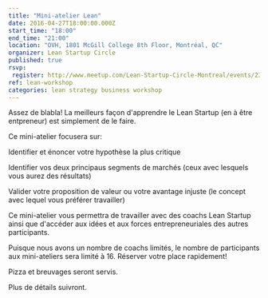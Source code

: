 ```yaml
---
title: "Mini-ateli­er Lean"
date: 2016-04-27T18:00:00.000Z
start_time: "18:00"
end_time: "21:00"
location: "OVH, 1801 McGill College 8th Floor, Montréal, QC"
organizer: Lean Startup Circle
published: true
rsvp:
 register: http://www.meetup.com/Lean-Startup-Circle-Montreal/events/230297882/
ref: lean-workshop
categories: lean strategy business workshop
---
```


Assez de blabla! La meilleurs façon d'apprendre le Lean Startup (en à être entpreneur) est simplement de le faire.

Ce mini-atelier focusera sur:

Identifier et énoncer votre hypothèse la plus critique

Identifier vos deux principaus segments de marchés (ceux avec lesquels vous aurez des résultats)

Valider votre proposition de valeur ou votre avantage injuste (le concept avec lequel vous préférer travailler)

Ce mini-atelier vous permettra de travailler avec des coachs Lean Startup ainsi que d'accéder aux idées et aux forces entrepreneuriales des autres participants.

Puisque nous avons un nombre de coachs limités, le nombre de participants aux mini-ateliers sera limité à 16. Réserver votre place rapidement!

Pizza et breuvages seront servis.

Plus de détails suivront.
